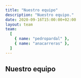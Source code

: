 ```yaml
---
title: "Nuestro equipo"
description: "Nuestro equipo."
date: 2020-09-16T15:00:00+02:00
layout: team
team:
  [
    { name: "pedropardal" },
    { name: "anacarreras" },
  ]
---
```


## Nuestro equipo
